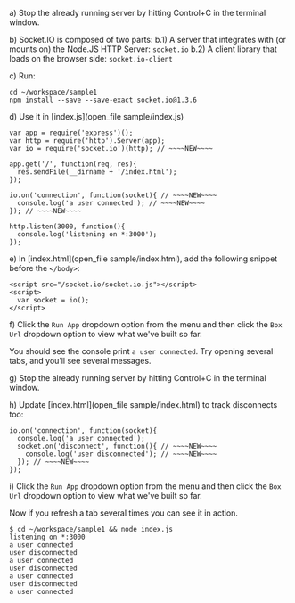 a) Stop the already running server by hitting Control+C in the terminal window.

b) Socket.IO is composed of two parts:
b.1) A server that integrates with (or mounts on) the Node.JS HTTP Server: `socket.io`
b.2) A client library that loads on the browser side: `socket.io-client`

c) Run:
```
cd ~/workspace/sample1
npm install --save --save-exact socket.io@1.3.6
```

d) Use it in [index.js](open_file sample/index.js)
```
var app = require('express')();
var http = require('http').Server(app);
var io = require('socket.io')(http); // ~~~~NEW~~~~

app.get('/', function(req, res){
  res.sendFile(__dirname + '/index.html');
});

io.on('connection', function(socket){ // ~~~~NEW~~~~
  console.log('a user connected'); // ~~~~NEW~~~~
}); // ~~~~NEW~~~~

http.listen(3000, function(){
  console.log('listening on *:3000');
});

```

e) In [index.html](open_file sample/index.html), add the following snippet before the `</body>`:
```
<script src="/socket.io/socket.io.js"></script>
<script>
  var socket = io();
</script>
```

f) Click the `Run App` dropdown option from the menu and then click the `Box Url` dropdown option to view what we've built so far.

You should see the console print `a user connected`.
Try opening several tabs, and you’ll see several messages.

g) Stop the already running server by hitting Control+C in the terminal window.

h) Update [index.html](open_file sample/index.html) to track disconnects too:
```
io.on('connection', function(socket){
  console.log('a user connected');
  socket.on('disconnect', function(){ // ~~~~NEW~~~~
    console.log('user disconnected'); // ~~~~NEW~~~~
  }); // ~~~~NEW~~~~
});
```

i) Click the `Run App` dropdown option from the menu and then click the `Box Url` dropdown option to view what we've built so far.

Now if you refresh a tab several times you can see it in action.
```
$ cd ~/workspace/sample1 && node index.js
listening on *:3000
a user connected
user disconnected
a user connected
user disconnected
a user connected
user disconnected
a user connected
```
